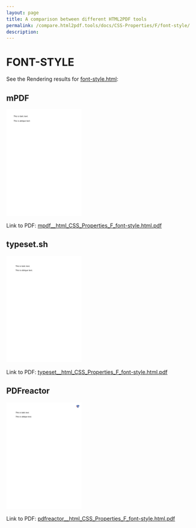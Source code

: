 ```yaml
---
layout: page
title: A comparison between different HTML2PDF tools
permalink: /compare.html2pdf.tools/docs/CSS-Properties/F/font-style/
description: 
---
```


# FONT-STYLE

See the Rendering results for [font-style.html](/html/CSS%20Properties/F/font-style.html):

## mPDF
![](mpdf__html_CSS_Properties_F_font-style.html.png) 

Link to PDF: [mpdf__html_CSS_Properties_F_font-style.html.pdf](mpdf__html_CSS_Properties_F_font-style.html.pdf)

## typeset.sh
![](typeset__html_CSS_Properties_F_font-style.html.png) 

Link to PDF: [typeset__html_CSS_Properties_F_font-style.html.pdf](typeset__html_CSS_Properties_F_font-style.html.pdf)

## PDFreactor
![](pdfreactor__html_CSS_Properties_F_font-style.html.png) 

Link to PDF: [pdfreactor__html_CSS_Properties_F_font-style.html.pdf](pdfreactor__html_CSS_Properties_F_font-style.html.pdf)
